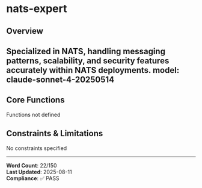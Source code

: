 # nats-expert

## Overview

Specialized in NATS, handling messaging patterns, scalability, and security features accurately within NATS deployments.
model: claude-sonnet-4-20250514
---

## Core Functions

Functions not defined

## Constraints & Limitations

No constraints specified



---
**Word Count**: 22/150  
**Last Updated**: 2025-08-11  
**Compliance**: ✅ PASS